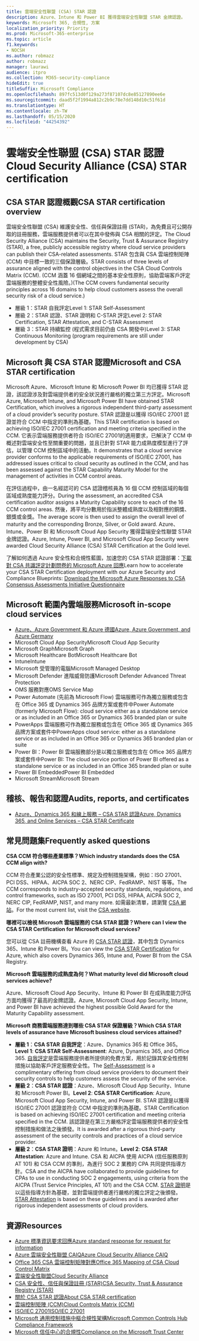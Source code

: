 ```yaml
---
title: 雲端安全性聯盟 (CSA) STAR 認證
description: Azure、Intune 和 Power BI 獲得雲端安全性聯盟 STAR 金牌認證。
keywords: Microsoft 365, 合規性, 方案
localization_priority: Priority
ms.prod: Microsoft-365-enterprise
ms.topic: article
f1.keywords:
- NOCSH
ms.author: robmazz
author: robmazz
manager: laurawi
audience: itpro
ms.collection: M365-security-compliance
hideEdit: true
titleSuffix: Microsoft Compliance
ms.openlocfilehash: 897fc513d0f129a273f87107dc8e85127890ee6e
ms.sourcegitcommit: daad5f2f1994a812c2b9c78e7dd148d10c51f61d
ms.translationtype: HT
ms.contentlocale: zh-TW
ms.lasthandoff: 05/15/2020
ms.locfileid: "44254392"
---
```

# <a name="cloud-security-alliance-csa-star-certification"></a><span data-ttu-id="433ec-104">雲端安全性聯盟 (CSA) STAR 認證</span><span class="sxs-lookup"><span data-stu-id="433ec-104">Cloud Security Alliance (CSA) STAR certification</span></span>

## <a name="csa-star-certification-overview"></a><span data-ttu-id="433ec-105">CSA STAR 認證概觀</span><span class="sxs-lookup"><span data-stu-id="433ec-105">CSA STAR certification overview</span></span>

<span data-ttu-id="433ec-106">雲端安全性聯盟 (CSA) 維護安全性、信任與保證註冊 (STAR)，為免費且可公開存取的註冊服務，雲端服務提供者可以在其中發佈與 CSA 相關的評定。</span><span class="sxs-lookup"><span data-stu-id="433ec-106">The Cloud Security Alliance (CSA) maintains the Security, Trust & Assurance Registry (STAR), a free, publicly accessible registry where cloud service providers can publish their CSA-related assessments.</span></span> <span data-ttu-id="433ec-107">STAR 包含與 CSA 雲端控制矩陣 (CCM) 中目標一致的三個保證層級。</span><span class="sxs-lookup"><span data-stu-id="433ec-107">STAR consists of three levels of assurance aligned with the control objectives in the CSA Cloud Controls Matrix (CCM).</span></span> <span data-ttu-id="433ec-108">(CCM 涵蓋 16 個網域之間的基本安全性原則，協助雲端客戶評定雲端服務的整體安全性風險。)</span><span class="sxs-lookup"><span data-stu-id="433ec-108">(The CCM covers fundamental security principles across 16 domains to help cloud customers assess the overall security risk of a cloud service.)</span></span>

- <span data-ttu-id="433ec-109">層級 1：STAR 自我評定</span><span class="sxs-lookup"><span data-stu-id="433ec-109">Level 1: STAR Self-Assessment</span></span>
- <span data-ttu-id="433ec-110">層級 2：STAR 認證、STAR 證明和 C-STAR 評定</span><span class="sxs-lookup"><span data-stu-id="433ec-110">Level 2: STAR Certification, STAR Attestation, and C-STAR Assessment</span></span>
- <span data-ttu-id="433ec-111">層級 3：STAR 持續監控 (程式需求目前仍由 CSA 開發中)</span><span class="sxs-lookup"><span data-stu-id="433ec-111">Level 3: STAR Continuous Monitoring (program requirements are still under development by CSA)</span></span>

## <a name="microsoft-and-csa-star-certification"></a><span data-ttu-id="433ec-112">Microsoft 與 CSA STAR 認證</span><span class="sxs-lookup"><span data-stu-id="433ec-112">Microsoft and CSA STAR certification</span></span>

<span data-ttu-id="433ec-113">Microsoft Azure、Microsoft Intune 和 Microsoft Power BI 均已獲得 STAR 認證，該認證涉及對雲端提供者的安全狀況進行嚴格的獨立第三方評定。</span><span class="sxs-lookup"><span data-stu-id="433ec-113">Microsoft Azure, Microsoft Intune, and Microsoft Power BI have obtained STAR Certification, which involves a rigorous independent third-party assessment of a cloud provider’s security posture.</span></span> <span data-ttu-id="433ec-114">STAR 認證是以獲得 ISO/IEC 27001 認證並符合 CCM 中指定的準則為基礎。</span><span class="sxs-lookup"><span data-stu-id="433ec-114">This STAR certification is based on achieving ISO/IEC 27001 certification and meeting criteria specified in the CCM.</span></span> <span data-ttu-id="433ec-115">它表示雲端服務提供者符合 ISO/IEC 27001的適用要求，已解決了 CCM 中概述對雲端安全性至關重要的問題，並且已針對 STAR 能力成熟度模型進行了評估，以管理 CCM 控制區域中的活動。</span><span class="sxs-lookup"><span data-stu-id="433ec-115">It demonstrates that a cloud service provider conforms to the applicable requirements of ISO/IEC 27001, has addressed issues critical to cloud security as outlined in the CCM, and has been assessed against the STAR Capability Maturity Model for the management of activities in CCM control areas.</span></span>  
  
<span data-ttu-id="433ec-116">在評估過程中，由一名經認可的 CSA 認證稽核員為 16 個 CCM 控制區域的每個區域成熟度能力評分。</span><span class="sxs-lookup"><span data-stu-id="433ec-116">During the assessment, an accredited CSA certification auditor assigns a Maturity Capability score to each of the 16 CCM control areas.</span></span> <span data-ttu-id="433ec-117">然後，將平均分數用於指派整體成熟度以及相對應的銅獎、銀獎或金獎。</span><span class="sxs-lookup"><span data-stu-id="433ec-117">The average score is then used to assign the overall level of maturity and the corresponding Bronze, Silver, or Gold award.</span></span> <span data-ttu-id="433ec-118">Azure、Intune、Power BI 和 Microsoft Cloud App Security 獲得雲端安全性聯盟 STAR 金牌認證。</span><span class="sxs-lookup"><span data-stu-id="433ec-118">Azure, Intune, Power BI, and Microsoft Cloud App Security were awarded Cloud Security Alliance (CSA) STAR Certification at the Gold level.</span></span>  

<span data-ttu-id="433ec-119">了解如何透過 Azure 安全性和合規性藍圖，加速您的 CSA STAR 認證部署：[下載對 CSA 共識評定計劃問卷的 Microsoft Azure 回應](https://gallery.technet.microsoft.com/Azure-Responses-to-CSA-46034a11)</span><span class="sxs-lookup"><span data-stu-id="433ec-119">Learn how to accelerate your CSA STAR Certification deployment with our Azure Security and Compliance Blueprints: [Download the Microsoft Azure Responses to CSA Consensus Assessments Initiative Questionnaire](https://gallery.technet.microsoft.com/Azure-Responses-to-CSA-46034a11)</span></span>

## <a name="microsoft-in-scope-cloud-services"></a><span data-ttu-id="433ec-120">Microsoft 範圍內雲端服務</span><span class="sxs-lookup"><span data-stu-id="433ec-120">Microsoft in-scope cloud services</span></span>

- [<span data-ttu-id="433ec-121">Azure、Azure Government 和 Azure 德國</span><span class="sxs-lookup"><span data-stu-id="433ec-121">Azure, Azure Government, and Azure Germany</span></span>](https://aka.ms/AzureCompliance)
- <span data-ttu-id="433ec-122">Microsoft Cloud App Security</span><span class="sxs-lookup"><span data-stu-id="433ec-122">Microsoft Cloud App Security</span></span>
- <span data-ttu-id="433ec-123">Microsoft Graph</span><span class="sxs-lookup"><span data-stu-id="433ec-123">Microsoft Graph</span></span>
- <span data-ttu-id="433ec-124">Microsoft Healthcare Bot</span><span class="sxs-lookup"><span data-stu-id="433ec-124">Microsoft Healthcare Bot</span></span>
- <span data-ttu-id="433ec-125">Intune</span><span class="sxs-lookup"><span data-stu-id="433ec-125">Intune</span></span>
- <span data-ttu-id="433ec-126">Microsoft 受管理的電腦</span><span class="sxs-lookup"><span data-stu-id="433ec-126">Microsoft Managed Desktop</span></span>
- <span data-ttu-id="433ec-127">Microsoft Defender 進階威脅防護</span><span class="sxs-lookup"><span data-stu-id="433ec-127">Microsoft Defender Advanced Threat Protection</span></span>
- <span data-ttu-id="433ec-128">OMS 服務對應</span><span class="sxs-lookup"><span data-stu-id="433ec-128">OMS Service Map</span></span>
- <span data-ttu-id="433ec-129">Power Automate (先前為 Microsoft Flow) 雲端服務可作為獨立服務或包含在 Office 365 或 Dynamics 365 品牌方案或套件中</span><span class="sxs-lookup"><span data-stu-id="433ec-129">Power Automate (formerly Microsoft Flow): cloud service either as a standalone service or as included in an Office 365 or Dynamics 365 branded plan or suite</span></span>
- <span data-ttu-id="433ec-130">PowerApps 雲端服務可作為獨立服務或包含在 Office 365 或 Dynamics 365 品牌方案或套件中</span><span class="sxs-lookup"><span data-stu-id="433ec-130">PowerApps cloud service: either as a standalone service or as included in an Office 365 or Dynamics 365 branded plan or suite</span></span>
- <span data-ttu-id="433ec-131">Power BI：Power BI 雲端服務部分是以獨立服務或包含在 Office 365 品牌方案或套件中</span><span class="sxs-lookup"><span data-stu-id="433ec-131">Power BI: The cloud service portion of Power BI offered as a standalone service or as included in an Office 365 branded plan or suite</span></span>
- <span data-ttu-id="433ec-132">Power BI Embedded</span><span class="sxs-lookup"><span data-stu-id="433ec-132">Power BI Embedded</span></span>
- <span data-ttu-id="433ec-133">Microsoft Stream</span><span class="sxs-lookup"><span data-stu-id="433ec-133">Microsoft Stream</span></span>

## <a name="audits-reports-and-certificates"></a><span data-ttu-id="433ec-134">稽核、報告和認證</span><span class="sxs-lookup"><span data-stu-id="433ec-134">Audits, reports, and certificates</span></span>

- [<span data-ttu-id="433ec-135">Azure、Dynamics 365 和線上服務 – CSA STAR 認證</span><span class="sxs-lookup"><span data-stu-id="433ec-135">Azure, Dynamics 365, and Online Services – CSA STAR Certificate</span></span>](https://aka.ms/azurecsastarcert)

## <a name="frequently-asked-questions"></a><span data-ttu-id="433ec-136">常見問題集</span><span class="sxs-lookup"><span data-stu-id="433ec-136">Frequently asked questions</span></span>

<span data-ttu-id="433ec-137">**CSA CCM 符合哪些產業標準？**</span><span class="sxs-lookup"><span data-stu-id="433ec-137">**Which industry standards does the CSA CCM align with?**</span></span>

<span data-ttu-id="433ec-138">CCM 符合產業公認的安全性標準、規定及控制措施架構，例如：ISO 27001、PCI DSS、HIPAA、AICPA SOC 2、NERC CIP、FedRAMP、NIST 等等。</span><span class="sxs-lookup"><span data-stu-id="433ec-138">The CCM corresponds to industry-accepted security standards, regulations, and control frameworks, such as ISO 27001, PCI DSS, HIPAA, AICPA SOC 2, NERC CIP, FedRAMP, NIST, and many more.</span></span> <span data-ttu-id="433ec-139">如需最新清單，請瀏覽 [CSA 網站](https://cloudsecurityalliance.org/)。</span><span class="sxs-lookup"><span data-stu-id="433ec-139">For the most current list, visit the [CSA website](https://cloudsecurityalliance.org/).</span></span>

<span data-ttu-id="433ec-140">**哪裡可以檢視 Microsoft 雲端服務的 CSA STAR 認證？**</span><span class="sxs-lookup"><span data-stu-id="433ec-140">**Where can I view the CSA STAR Certification for Microsoft cloud services?**</span></span>

<span data-ttu-id="433ec-141">您可以從 CSA 註冊機構查看 Azure 的 [CSA STAR 認證](https://aka.ms/csastar-certification)，其中包含 Dynamics 365、Intune 和 Power BI。</span><span class="sxs-lookup"><span data-stu-id="433ec-141">You can view the [CSA STAR Certification](https://aka.ms/csastar-certification) for Azure, which also covers Dynamics 365, Intune and, Power BI from the CSA Registry.</span></span>

<span data-ttu-id="433ec-142">**Microsoft 雲端服務的成熟度為何？**</span><span class="sxs-lookup"><span data-stu-id="433ec-142">**What maturity level did Microsoft cloud services achieve?**</span></span>

<span data-ttu-id="433ec-143">Azure、Microsoft Cloud App Security、Intune 和 Power BI 在成熟度能力評估方面均獲得了最高的金牌認證。</span><span class="sxs-lookup"><span data-stu-id="433ec-143">Azure, Microsoft Cloud App Security, Intune, and Power BI have achieved the highest possible Gold Award for the Maturity Capability assessment.</span></span>

<span data-ttu-id="433ec-144">**Microsoft 商務雲端服務達到哪些 CSA STAR 保證層級？**</span><span class="sxs-lookup"><span data-stu-id="433ec-144">**Which CSA STAR levels of assurance have Microsoft business cloud services attained?**</span></span>

- <span data-ttu-id="433ec-145">**層級 1**：**CSA STAR 自我評定**：Azure、Dynamics 365 和 Office 365。</span><span class="sxs-lookup"><span data-stu-id="433ec-145">**Level 1**: **CSA STAR Self-Assessment**: Azure, Dynamics 365, and Office 365.</span></span> <span data-ttu-id="433ec-146">[自我評定](offering-csa-star-self-assessment.md)是雲端服務提供者所提供的免費方案，用於記錄其安全性控制措施以協助客戶評定服務安全性。</span><span class="sxs-lookup"><span data-stu-id="433ec-146">The [Self-Assessment](offering-csa-star-self-assessment.md) is a complimentary offering from cloud service providers to document their security controls to help customers assess the security of the service.</span></span>
- <span data-ttu-id="433ec-147">**層級 2**：**CSA STAR 認證**：Azure、Microsoft Cloud App Security、Intune 和 Microsoft Power BI。</span><span class="sxs-lookup"><span data-stu-id="433ec-147">**Level 2**: **CSA STAR Certification**: Azure, Microsoft Cloud App Security, Intune, and Power BI.</span></span> <span data-ttu-id="433ec-148">STAR 認證是以獲得 ISO/IEC 27001 認證並符合 CCM 中指定的準則為基礎。</span><span class="sxs-lookup"><span data-stu-id="433ec-148">STAR Certification is based on achieving ISO/IEC 27001 certification and meeting criteria specified in the CCM.</span></span> <span data-ttu-id="433ec-149">該認證是在第三方嚴格評定雲端服務提供者的安全性控制措施和做法之後頒發。</span><span class="sxs-lookup"><span data-stu-id="433ec-149">It is awarded after a rigorous third-party assessment of the security controls and practices of a cloud service provider.</span></span>
- <span data-ttu-id="433ec-150">**層級 2**：**CSA STAR 證明**：Azure 和 Intune。</span><span class="sxs-lookup"><span data-stu-id="433ec-150">**Level 2**: **CSA STAR Attestation**: Azure and Intune.</span></span> <span data-ttu-id="433ec-151">CSA 和 AICPA 使用 AICPA (信任服務原則 AT 101) 和 CSA CCM 的準則，為進行 SOC 2 業務的 CPA 共同提供指導方針。</span><span class="sxs-lookup"><span data-stu-id="433ec-151">CSA and the AICPA have collaborated to provide guidelines for CPAs to use in conducting SOC 2 engagements, using criteria from the AICPA (Trust Service Principles, AT 101) and the CSA CCM.</span></span> <span data-ttu-id="433ec-152">[STAR 證明](offering-CSA-STAR-Attestation.md)是以這些指導方針為基礎，並對雲端提供者進行嚴格的獨立評定之後頒發。</span><span class="sxs-lookup"><span data-stu-id="433ec-152">[STAR Attestation](offering-CSA-STAR-Attestation.md) is based on these guidelines and is awarded after rigorous independent assessments of cloud providers.</span></span>

## <a name="resources"></a><span data-ttu-id="433ec-153">資源</span><span class="sxs-lookup"><span data-stu-id="433ec-153">Resources</span></span>

- [<span data-ttu-id="433ec-154">Azure 標準資訊要求回應</span><span class="sxs-lookup"><span data-stu-id="433ec-154">Azure standard response for request for information</span></span>](https://aka.ms/AzureStandardRequestForInformation)
- [<span data-ttu-id="433ec-155">Azure 雲端安全性聯盟 CAIQ</span><span class="sxs-lookup"><span data-stu-id="433ec-155">Azure Cloud Security Alliance CAIQ</span></span>](https://aka.ms/AzureCSACAIQ)
- [<span data-ttu-id="433ec-156">Office 365 CSA 雲端控制矩陣對應</span><span class="sxs-lookup"><span data-stu-id="433ec-156">Office 365 Mapping of CSA Cloud Control Matrix</span></span>](https://aka.ms/Office365CSACloudControlMatrix)
- [<span data-ttu-id="433ec-157">雲端安全性聯盟</span><span class="sxs-lookup"><span data-stu-id="433ec-157">Cloud Security Alliance</span></span>](https://cloudsecurityalliance.org/)
- [<span data-ttu-id="433ec-158">CSA 安全性、信任與保證註冊 (STAR)</span><span class="sxs-lookup"><span data-stu-id="433ec-158">CSA Security, Trust & Assurance Registry (STAR)</span></span>](https://cloudsecurityalliance.org/star/)
- [<span data-ttu-id="433ec-159">關於 CSA STAR 認證</span><span class="sxs-lookup"><span data-stu-id="433ec-159">About CSA STAR certification</span></span>](https://cloudsecurityalliance.org/star/certification/)
- [<span data-ttu-id="433ec-160">雲端控制矩陣 (CCM)</span><span class="sxs-lookup"><span data-stu-id="433ec-160">Cloud Controls Matrix (CCM)</span></span>](https://cloudsecurityalliance.org/group/cloud-controls-matrix/)
- [<span data-ttu-id="433ec-161">ISO/IEC 27001</span><span class="sxs-lookup"><span data-stu-id="433ec-161">ISO/IEC 27001</span></span>](offering-iso-27001.md)
- [<span data-ttu-id="433ec-162">Microsoft 通用控制措施中樞合規性架構</span><span class="sxs-lookup"><span data-stu-id="433ec-162">Microsoft Common Controls Hub Compliance Framework</span></span>](https://www.microsoft.com/trust-center/compliance/compliance-overview)
- [<span data-ttu-id="433ec-163">Microsoft 信任中心的合規性</span><span class="sxs-lookup"><span data-stu-id="433ec-163">Compliance on the Microsoft Trust Center</span></span>](https://www.microsoft.com/trust-center/compliance/compliance-overview)
